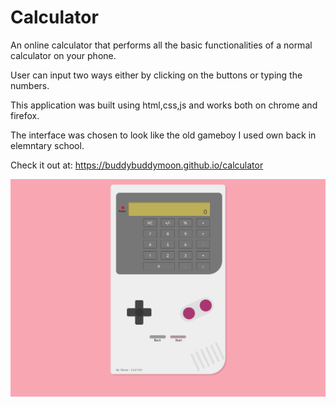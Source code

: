 # Calculator

An online calculator that performs all the basic functionalities of a normal calculator on your phone.

User can input two ways either by clicking on the buttons or typing the numbers.

This application was built using html,css,js and works both on chrome and firefox.

The interface was chosen to look like the old gameboy I used own back in elemntary school.

Check it out at: https://buddybuddymoon.github.io/calculator

![What is this](screenshot.png?raw=true "Screenshot")
